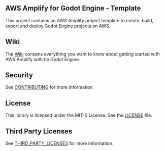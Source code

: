 ## AWS Amplify for Godot Engine - Template

This project contains an AWS Amplify project template to create, build, export and deploy Godot Engine projects on AWS.

## Wiki

The [Wiki](https://github.com/aws-samples/amplify-godot-engine/wiki) contains everything you want to know about getting started with AWS Amplify with he Godot Engine.
## Security

See [CONTRIBUTING](CONTRIBUTING.md#security-issue-notifications) for more information.

## License

This library is licensed under the MIT-0 License. See the [LICENSE](LICENSE.md) file.

## Third Party Licenses

See [THIRD_PARTY_LICENSES](THIRD_PARTY_LICENSES.md) for more information.

